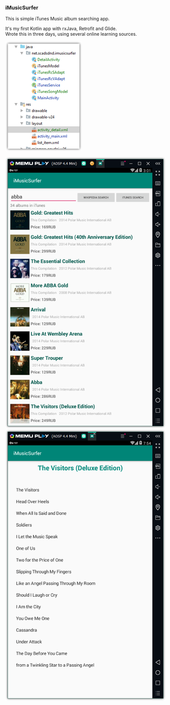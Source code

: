 ### iMusicSurfer
This is simple iTunes Music album searching app. 

It's my first Kotlin app with rxJava, Retrofit and Glide.  
Wrote this in three days, using several online learning sources. 

![project structure](https://github.com/scadl/iMusicSurfer/blob/master/scr/iMusicSurfer%20%5BD__Works_Mobile%20Apps_iMusicSurfer%5D%20-%20..._app_src_main_java_net_scadsdnd_imusicsurfer_iTunesRcSAdapt.kt%20%5Bapp%5D%20-%20Android%20Studio%202019-11-04%2002.55.32.png)

![Main screen](https://github.com/scadl/iMusicSurfer/blob/master/scr/(AOSP%204.4%20Mini)%202019-11-03%2022.01.38.png)
![Album screen](https://github.com/scadl/iMusicSurfer/blob/master/scr/(AOSP%204.4%20Mini)%202019-11-04%2002.54.58.png)
